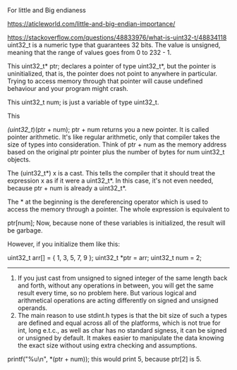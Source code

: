 For little and Big endianess 

https://aticleworld.com/little-and-big-endian-importance/

https://stackoverflow.com/questions/48833976/what-is-uint32-t/48834118
uint32_t is a numeric type that guarantees 32 bits. The value is unsigned, meaning that the range of values goes from 0 to 232 - 1.

This uint32_t* ptr;
declares a pointer of type uint32_t*, but the pointer is uninitialized, that is, the pointer does not point to anywhere in particular. 
Trying to access memory through that pointer will cause undefined behaviour and your program might crash.

This
uint32_t num;
is just a variable of type uint32_t.

This

*(uint32_t*)(ptr + num);
ptr + num returns you a new pointer. It is called pointer arithmetic. It's like regular arithmetic, only that compiler takes the size of types into consideration. Think of ptr + num as the memory address based on the original ptr pointer plus the number of bytes for num uint32_t objects.

The (uint32_t*) x is a cast. This tells the compiler that it should treat the expression x as if it were a uint32_t*. In this case, it's not even needed, because ptr + num is already a uint32_t*.

The * at the beginning is the dereferencing operator which is used to access the memory through a pointer. The whole expression is equivalent to

ptr[num];
Now, because none of these variables is initialized, the result will be garbage.

However, if you initialize them like this:

uint32_t arr[] = { 1, 3, 5, 7, 9 };
uint32_t *ptr = arr;
uint32_t num = 2;




********************************************************************************************************
1) If you just cast from unsigned to signed integer of the same length back and forth, without any operations in between, 
 you will get the same result every time, so no problem here. But various logical and arithmetical operations are acting differently on signed and unsigned operands.
3) The main reason to use stdint.h types is that the bit size of such a types are defined and equal across all of the platforms, 
  which is not true for int, long e.t.c., as well as char has no standard signess, it can be signed or unsigned by default. 
  It makes easier to manipulate the data knowing the exact size without using extra checking and assumptions.


















printf("%u\n", *(ptr + num));
this would print 5, because ptr[2] is 5.

